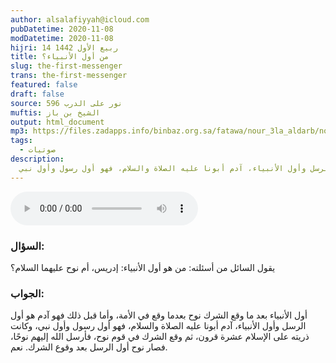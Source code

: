 ```yaml
---
author: alsalafiyyah@icloud.com
pubDatetime: 2020-11-08
modDatetime: 2020-11-08
hijri: 14 ربيع الأول 1442
title: من أول الأنبياء؟
slug: the-first-messenger
trans: the-first-messenger
featured: false
draft: false
source: نور على الدرب 596
muftis: الشيخ بن باز
output: html_document
mp3: https://files.zadapps.info/binbaz.org.sa/fatawa/nour_3la_aldarb/nour_596/59630.mp3
tags:
  - صوتيات
description:
  أول الأنبياء بعد ما وقع الشرك نوح بعدما وقع في الأمة، وأما قبل ذلك فهو آدم هو أول الرسل وأول الأنبياء، آدم أبونا عليه الصلاة والسلام، فهو أول رسول وأول نبي 
---
```


<audio controls>
 <source src="https://files.zadapps.info/binbaz.org.sa/fatawa/nour_3la_aldarb/nour_596/59630.mp3" type="audio/mpeg"/><p>لا يدعم متصفحك عنصر الصوت</p>
</audio>

### السؤال:
يقول السائل من أسئلته: من هو أول الأنبياء: إدريس، أم نوح عليهما السلام؟

### الجواب:
أول الأنبياء بعد ما وقع الشرك نوح بعدما وقع في الأمة، وأما قبل ذلك فهو آدم هو أول الرسل وأول الأنبياء، آدم أبونا عليه الصلاة والسلام، فهو أول رسول وأول نبي، وكانت ذريته على الإسلام عشرة قرون، ثم وقع الشرك في قوم نوح، فأرسل الله إليهم نوحًا، فصار نوح أول الرسل بعد وقوع الشرك. نعم.
